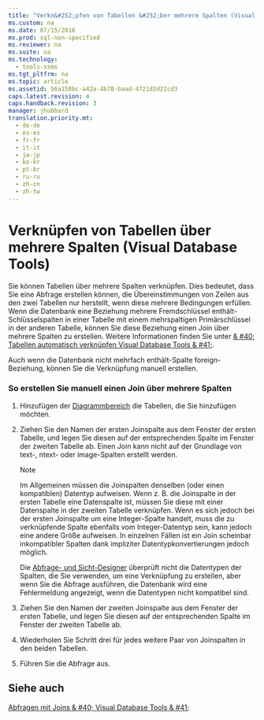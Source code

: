 ```yaml
---
title: "Verkn&#252;pfen von Tabellen &#252;ber mehrere Spalten (Visual Database Tools)"
ms.custom: na
ms.date: 07/15/2016
ms.prod: sql-non-specified
ms.reviewer: na
ms.suite: na
ms.technology: 
  - tools-ssms
ms.tgt_pltfrm: na
ms.topic: article
ms.assetid: 56a158bc-a42a-4b78-baad-4721d2d22cd3
caps.latest.revision: 4
caps.handback.revision: 3
manager: jhubbard
translation.priority.mt: 
  - de-de
  - es-es
  - fr-fr
  - it-it
  - ja-jp
  - ko-kr
  - pt-br
  - ru-ru
  - zh-cn
  - zh-tw
---
```

# Verkn&#252;pfen von Tabellen &#252;ber mehrere Spalten (Visual Database Tools)
Sie können Tabellen über mehrere Spalten verknüpfen. Dies bedeutet, dass Sie eine Abfrage erstellen können, die Übereinstimmungen von Zeilen aus den zwei Tabellen nur herstellt, wenn diese mehrere Bedingungen erfüllen. Wenn die Datenbank eine Beziehung mehrere Fremdschlüssel enthält\-Schlüsselspalten in einer Tabelle mit einem mehrspaltigen Primärschlüssel in der anderen Tabelle, können Sie diese Beziehung einen Join über mehrere Spalten zu erstellen. Weitere Informationen finden Sie unter [& #40; Tabellen automatisch verknüpfen Visual Database Tools & #41;](../content/Join-Tables-Automatically--Visual-Database-Tools-.md).  
  
Auch wenn die Datenbank nicht mehrfach enthält\-Spalte foreign\-Beziehung, können Sie die Verknüpfung manuell erstellen.  
  
### So erstellen Sie manuell einen Join über mehrere Spalten  
  
1.  Hinzufügen der [Diagrammbereich](../content/Diagram-Pane--Visual-Database-Tools-.md) die Tabellen, die Sie hinzufügen möchten.  
  
2.  Ziehen Sie den Namen der ersten Joinspalte aus dem Fenster der ersten Tabelle, und legen Sie diesen auf der entsprechenden Spalte im Fenster der zweiten Tabelle ab. Einen Join kann nicht auf der Grundlage von text-, ntext- oder image-Spalten erstellt werden.  
  
    > [!NOTE]  
    > Im Allgemeinen müssen die Joinspalten denselben (oder einen kompatiblen) Datentyp aufweisen. Wenn z. B. die Joinspalte in der ersten Tabelle eine Datenspalte ist, müssen Sie diese mit einer Datenspalte in der zweiten Tabelle verknüpfen. Wenn es sich jedoch bei der ersten Joinspalte um eine Integer-Spalte handelt, muss die zu verknüpfende Spalte ebenfalls vom Integer-Datentyp sein, kann jedoch eine andere Größe aufweisen. In einzelnen Fällen ist ein Join scheinbar inkompatibler Spalten dank impliziter Datentypkonvertierungen jedoch möglich.  
    >   
    > Die [Abfrage- und Sicht-Designer](../content/Query-and-View-Designer-Tools--Visual-Database-Tools-.md) überprüft nicht die Datentypen der Spalten, die Sie verwenden, um eine Verknüpfung zu erstellen, aber wenn Sie die Abfrage ausführen, die Datenbank wird eine Fehlermeldung angezeigt, wenn die Datentypen nicht kompatibel sind.  
  
3.  Ziehen Sie den Namen der zweiten Joinspalte aus dem Fenster der ersten Tabelle, und legen Sie diesen auf der entsprechenden Spalte im Fenster der zweiten Tabelle ab.  
  
4.  Wiederholen Sie Schritt drei für jedes weitere Paar von Joinspalten in den beiden Tabellen.  
  
5.  Führen Sie die Abfrage aus.  
  
## Siehe auch  
[Abfragen mit Joins & #40; Visual Database Tools & #41;](../content/Query-with-Joins--Visual-Database-Tools-.md)  
  

